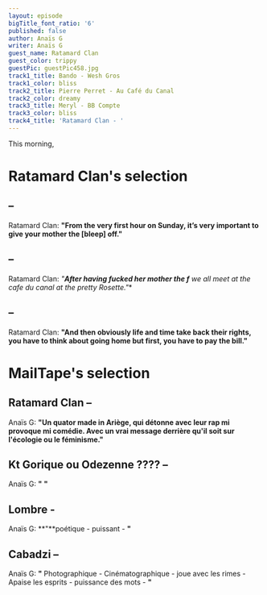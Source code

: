 ```yaml
---
layout: episode
bigTitle_font_ratio: '6'
published: false
author: Anaïs G
writer: Anaïs G
guest_name: Ratamard Clan
guest_color: trippy
guestPic: guestPic458.jpg
track1_title: Bando - Wesh Gros
track1_color: bliss
track2_title: Pierre Perret - Au Café du Canal
track2_color: dreamy
track3_title: Meryl - BB Compte
track3_color: bliss
track4_title: 'Ratamard Clan - '
---
```


<p id="introduction">This morning, 
</b>
</p>

# Ratamard Clan's selection

##  – 
Ratamard Clan: **"**From the very first hour on Sunday, it’s very important to give your mother the [bleep] off.**"**

##  – 
Ratamard Clan: **"**After having fucked her mother the f*** we all meet at the cafe du canal at the pretty Rosette.**"**

##  – 
Ratamard Clan: **"**And then obviously life and time take back their rights, you have to think about going home but first, you have to pay the bill.**"**


# MailTape's selection

## Ratamard Clan – 
Anaïs G: **"**Un quator made in Ariège, qui détonne avec leur rap mi provoque mi comédie. Avec un vrai message derrière qu'il soit sur l'écologie ou le féminisme.**"**

## Kt Gorique ou Odezenne ???? – 
Anaïs G: **"** **"**

## Lombre -
Anaïs G: **"**poétique - puissant -  **"**

## Cabadzi – 
Anaïs G: **"** Photographique - Cinématographique - joue avec les rimes - Apaise les esprits - puissance des mots -  **"** 

<p id="outroduction"> 
</p>
